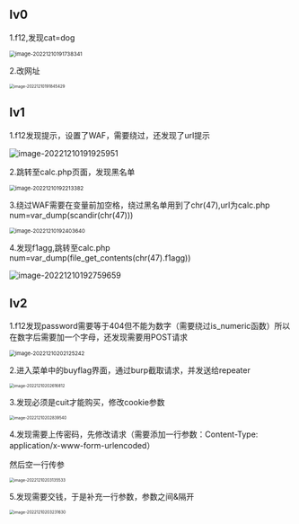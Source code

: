 ## lv0

1.f12,发现cat=dog

<img src="https://gitee.com/home-changan/picture/raw/master/202212101928655.png" alt="image-20221210191738341" style="zoom: 67%;" />

2.改网址

<img src="https://gitee.com/home-changan/picture/raw/master/202212101928110.png" alt="image-20221210191845429" style="zoom: 50%;" />

## lv1

1.f12发现提示，设置了WAF，需要绕过，还发现了url提示

![image-20221210191925951](https://gitee.com/home-changan/picture/raw/master/202212101928877.png)

2.跳转至calc.php页面，发现黑名单

<img src="https://gitee.com/home-changan/picture/raw/master/202212101928465.png" alt="image-20221210192213382" style="zoom:67%;" />

3.绕过WAF需要在变量前加空格，绕过黑名单用到了chr(47),url为calc.php num=var_dump(scandir(chr(47)))

<img src="https://gitee.com/home-changan/picture/raw/master/202212101928773.png" alt="image-20221210192403640" style="zoom: 67%;" />

4.发现f1agg,跳转至calc.php num=var_dump(file_get_contents(chr(47).f1agg))

![image-20221210192759659](https://gitee.com/home-changan/picture/raw/master/202212101928716.png)

## lv2

1.f12发现password需要等于404但不能为数字（需要绕过is_numeric函数）所以在数字后需要加一个字母，还发现需要用POST请求

<img src="https://gitee.com/home-changan/picture/raw/master/202212102021047.png" alt="image-20221210202125242" style="zoom:67%;" />

2.进入菜单中的buyflag界面，通过burp截取请求，并发送给repeater

<img src="https://gitee.com/home-changan/picture/raw/master/202212102032509.png" alt="image-20221210202616812" style="zoom:50%;" />

3.发现必须是cuit才能购买，修改cookie参数

<img src="https://gitee.com/home-changan/picture/raw/master/202212102033823.png" alt="image-20221210202839540" style="zoom:50%;" />

4.发现需要上传密码，先修改请求（需要添加一行参数：Content-Type: application/x-www-form-urlencoded）

然后空一行传参

<img src="https://gitee.com/home-changan/picture/raw/master/202212102033260.png" alt="image-20221210203135533" style="zoom:50%;" />

5.发现需要交钱，于是补充一行参数，参数之间&隔开

<img src="https://gitee.com/home-changan/picture/raw/master/202212102033803.png" alt="image-20221210203231630" style="zoom:50%;" />







